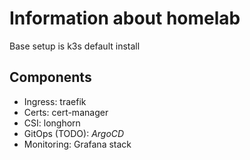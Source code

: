 # Information about homelab
Base setup is k3s default install

## Components
 - Ingress: traefik
 - Certs: cert-manager
 - CSI: longhorn
 - GitOps (TODO): *ArgoCD*
 - Monitoring: Grafana stack
